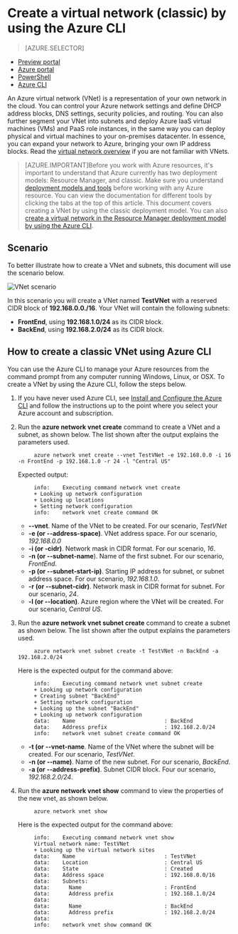 <properties
   pageTitle="Create a virtual network using Azure CLI | Microsoft Azure"
   description="Learn how to create a virtual network using Azure CLI in ARM | Resource Manager."
   services="virtual-network"
   documentationCenter=""
   authors="telmosampaio"
   manager="carmonm"
   editor=""
   tags="azure-service-management"/>

<tags
   ms.service="virtual-network"
   ms.devlang="na"
   ms.topic="article"
   ms.tgt_pltfrm="na"
   ms.workload="infrastructure-services"
   ms.date="12/07/2015"
   ms.author="telmos"/>

# Create a virtual network (classic) by using the Azure CLI
> [AZURE.SELECTOR]
- [Preview portal](virtual-networks-create-vnet-classic-pportal.md)
- [Azure portal](virtual-networks-create-vnet-classic-portal.md)
- [PowerShell](virtual-networks-create-vnet-classic-netcfg-ps.md)
- [Azure CLI](virtual-networks-create-vnet-classic-cli.md)

An Azure virtual network (VNet) is a representation of your own network in the cloud. You can control your Azure network settings and define DHCP address blocks, DNS settings, security policies, and routing. You can also further segment your VNet into subnets and deploy Azure IaaS virtual machines (VMs) and PaaS role instances, in the same way you can deploy physical and virtual machines to your on-premises datacenter. In essence, you can expand your network to Azure, bringing your own IP address blocks. Read the [virtual network overview](virtual-networks-overview.md) if you are not familiar with VNets.



>[AZURE.IMPORTANT]Before you work with Azure resources, it's important to understand that Azure currently has two deployment models: Resource Manager, and classic. Make sure you understand [deployment models and tools](azure-classic-rm.md) before working with any Azure resource. You can view the documentation for different tools by clicking the tabs at the top of this article. This document covers creating a VNet by using the classic deployment model. You can also [create a virtual network in the Resource Manager deployment model by using the Azure CLI](virtual-networks-create-vnet-arm-cli.md).

## Scenario

To better illustrate how to create a VNet and subnets, this document will use the scenario below.

![VNet scenario](./media/virtual-networks-create-vnet-scenario-include/vnet-scenario.png)

In this scenario you will create a VNet named **TestVNet** with a reserved CIDR block of **192.168.0.0./16**. Your VNet will contain the following subnets: 

- **FrontEnd**, using **192.168.1.0/24** as its CIDR block.
- **BackEnd**, using **192.168.2.0/24** as its CIDR block.

 

## How to create a classic VNet using Azure CLI

You can use the Azure CLI to manage your Azure resources from the command prompt from any computer running Windows, Linux, or OSX. To create a VNet by using the Azure CLI, follow the steps below.

1. If you have never used Azure CLI, see [Install and Configure the Azure CLI](xplat-cli-install.md) and follow the instructions up to the point where you select your Azure account and subscription.
2. Run the **azure network vnet create** command to create a VNet and a subnet, as shown below. The list shown after the output explains the parameters used.

			azure network vnet create --vnet TestVNet -e 192.168.0.0 -i 16 -n FrontEnd -p 192.168.1.0 -r 24 -l "Central US"
	
	Expected output:

			info:    Executing command network vnet create
			+ Looking up network configuration
			+ Looking up locations
			+ Setting network configuration
			info:    network vnet create command OK

	- **--vnet**. Name of the VNet to be created. For our scenario, *TestVNet*
	- **-e (or --address-space)**. VNet address space. For our scenario, *192.168.0.0*
	- **-i (or -cidr)**. Network mask in CIDR format. For our scenario, *16*.
	- **-n (or --subnet-name**). Name of the first subnet. For our scenario, *FrontEnd*.
	- **-p (or --subnet-start-ip)**. Starting IP address for subnet, or subnet address space. For our scenario, *192.168.1.0*.
	- **-r (or --subnet-cidr)**. Network mask in CIDR format for subnet. For our scenario, *24*.
	- **-l (or --location)**. Azure region where the VNet will be created. For our scenario, *Central US*.

3. Run the **azure network vnet subnet create** command to create a subnet as shown below. The list shown after the output explains the parameters used.

			azure network vnet subnet create -t TestVNet -n BackEnd -a 192.168.2.0/24
	
	Here is the expected output for the command above:

			info:    Executing command network vnet subnet create
			+ Looking up network configuration
			+ Creating subnet "BackEnd"
			+ Setting network configuration
			+ Looking up the subnet "BackEnd"
			+ Looking up network configuration
			data:    Name                            : BackEnd
			data:    Address prefix                  : 192.168.2.0/24
			info:    network vnet subnet create command OK

	- **-t (or --vnet-name**. Name of the VNet where the subnet will be created. For our scenario, *TestVNet*.
	- **-n (or --name)**. Name of the new subnet. For our scenario, *BackEnd*.
	- **-a (or --address-prefix)**. Subnet CIDR block. Four our scenario, *192.168.2.0/24*.

4. Run the **azure network vnet show** command to view the properties of the new vnet, as shown below.

			azure network vnet show

	Here is the expected output for the command above:

			info:    Executing command network vnet show
			Virtual network name: TestVNet
			+ Looking up the virtual network sites
			data:    Name                            : TestVNet
			data:    Location                        : Central US
			data:    State                           : Created
			data:    Address space                   : 192.168.0.0/16
			data:    Subnets:
			data:      Name                          : FrontEnd
			data:      Address prefix                : 192.168.1.0/24
			data:
			data:      Name                          : BackEnd
			data:      Address prefix                : 192.168.2.0/24
			data:
			info:    network vnet show command OK


